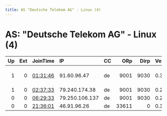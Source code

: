 ```yaml
---
title: AS "Deutsche Telekom AG" - Linux (4)
---
```


# AS: "Deutsche Telekom AG" - Linux (4)

|   Up |   Ext | JoinTime                                                                                            | IP             | CC   |   ORp |   Dirp | Version   | Contact                      | Nickname      |   eFamMembers |
|-----:|------:|:----------------------------------------------------------------------------------------------------|:---------------|:-----|------:|-------:|:----------|:-----------------------------|:--------------|--------------:|
|    1 |     0 | [01:31:46](https://metrics.torproject.org/rs.html#details/843C000FD5843A8BD81C652CAAE9C6F2AD7C45E0) | 91.60.96.47    | de   |  9001 |   9030 | 0.3.5.8   | kellerkind &lt;kellerkind 21 | kellerkind    |             1 |
|    1 |     0 | [02:37:33](https://metrics.torproject.org/rs.html#details/905880AE27BEB958681F87324926CA6437729BC9) | 79.240.174.38  | de   |  9001 |   9030 | 0.2.9.14  | None                         | SevenHorsemen |             1 |
|    0 |     0 | [06:29:33](https://metrics.torproject.org/rs.html#details/A0190D15CBEC8B8A21202DC5AD54AAFC5C0EAC0C) | 79.250.106.137 | de   |  9001 |   9030 | 0.2.9.16  | None                         | betaglans     |             1 |
|    0 |     0 | [21:36:01](https://metrics.torproject.org/rs.html#details/BBF2EC63EDBEE06538363AFCFC8ECE450527EE8E) | 46.91.96.26    | de   | 33611 |      0 | 0.3.4.10  | None                         | snap269       |             1 |
